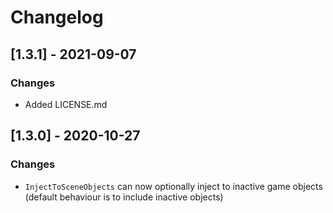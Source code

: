 # Changelog

## [1.3.1] - 2021-09-07
### Changes
- Added LICENSE.md

## [1.3.0] - 2020-10-27
### Changes
- `InjectToSceneObjects` can now optionally inject to inactive game objects (default behaviour is to include inactive objects)
